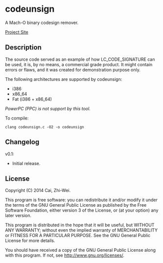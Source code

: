 codeunsign
==========

A Mach-O binary codesign remover.

[Project Site](https://github.com/x43x61x69/codeunsign)


Description
-----------

The source code served as an example of how LC_CODE_SIGNATURE can be 
used, it is, by no means, a commercial grade product. It might contain 
errors or flaws, and it was created for demonstration purpose only.

The following architectures are supported by codeunsign:

* i386
* x86_64
* Fat (i386 + x86_64)

*PowerPC (PPC) is not support by this tool.*

To compile:

`clang codeunsign.c -O2 -o codeunsign`


Changelog
---------

v0.1:
* Initial release.


License
-------

Copyright (C) 2014  Cai, Zhi-Wei.

This program is free software: you can redistribute it and/or modify
it under the terms of the GNU General Public License as published by
the Free Software Foundation, either version 3 of the License, or
(at your option) any later version.

This program is distributed in the hope that it will be useful,
but WITHOUT ANY WARRANTY; without even the implied warranty of
MERCHANTABILITY or FITNESS FOR A PARTICULAR PURPOSE.  See the
GNU General Public License for more details.

You should have received a copy of the GNU General Public License
along with this program. If not, see <http://www.gnu.org/licenses/>.
